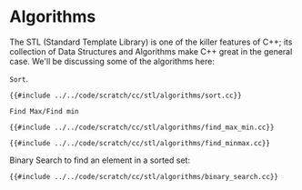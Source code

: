 # Algorithms

The STL (Standard Template Library) is one of the killer features of C++; its collection of Data Structures and Algorithms make C++ great in the general case. We'll be discussing some of the algorithms here:

`Sort`.

```cpp,editable
{{#include ../../code/scratch/cc/stl/algorithms/sort.cc}}
```

`Find Max/Find min`

```cpp,editable
{{#include ../../code/scratch/cc/stl/algorithms/find_max_min.cc}}
```

```cpp,editable
{{#include ../../code/scratch/cc/stl/algorithms/find_minmax.cc}}
```

Binary Search to find an element in a sorted set:

```cpp,editable
{{#include ../../code/scratch/cc/stl/algorithms/binary_search.cc}}
```
